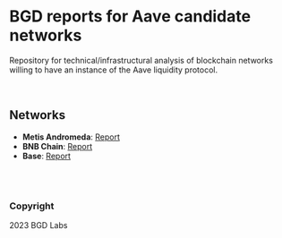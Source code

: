 # BGD reports for Aave candidate networks

Repository for technical/infrastructural analysis of blockchain networks willing to have an instance of the Aave liquidity protocol.

<br>

## Networks
- **Metis Andromeda**: [Report](./reports/Aave-Metis-Andromeda-analysis.pdf)
- **BNB Chain**: [Report](./reports/Aave-BNB-Chain-analysis.pdf)
- **Base**: [Report](./reports/Aave-Base-analysis.pdf)

<br>
<br>

### Copyright
2023 BGD Labs